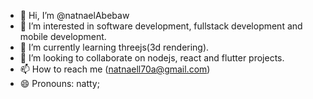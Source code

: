 - 👋 Hi, I’m @natnaelAbebaw
- 👀 I’m interested in software development, fullstack development and mobile development.
- 🌱 I’m currently learning threejs(3d rendering).
- 💞️ I’m looking to collaborate on nodejs, react and flutter projects.
- 📫 How to reach me (natnaell70a@gmail.com)
- 😄 Pronouns: natty;
<!---
natnaelAbebaw/natnaelAbebaw is a ✨ special ✨ repository because its `README.md` (this file) appears on your GitHub profile.
You can click the Preview link to take a look at your changes.
--->
